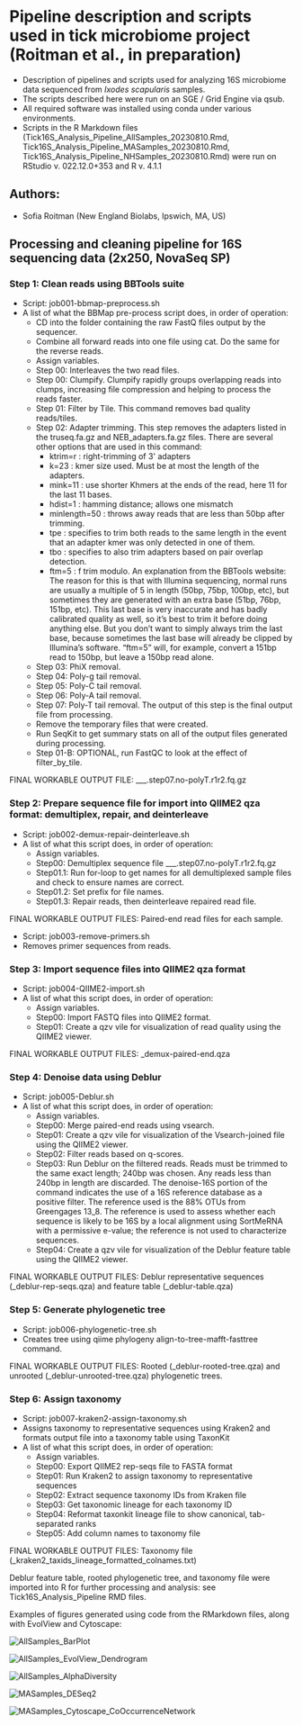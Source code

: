 # Pipeline description and scripts used in tick microbiome project (Roitman et al., in preparation)
- Description of pipelines and scripts used for analyzing 16S microbiome data sequenced from *Ixodes scapularis* samples.
- The scripts described here were run on an SGE / Grid Engine via qsub.
- All required software was installed using conda under various environments.
- Scripts in the R Markdown files (Tick16S_Analysis_Pipeline_AllSamples_20230810.Rmd, Tick16S_Analysis_Pipeline_MASamples_20230810.Rmd, Tick16S_Analysis_Pipeline_NHSamples_20230810.Rmd) were run on RStudio v. 022.12.0+353 and R v. 4.1.1


## Authors:
- Sofia Roitman (New England Biolabs, Ipswich, MA, US)


## Processing and cleaning pipeline for 16S sequencing data (2x250, NovaSeq SP)

### Step 1: Clean reads using BBTools suite
- Script: job001-bbmap-preprocess.sh
- A list of what the BBMap pre-process script does, in order of operation:
  - CD into the folder containing the raw FastQ files output by the sequencer.
  - Combine all forward reads into one file using cat. Do the same for the reverse reads.
  - Assign variables.
  - Step 00: Interleaves the two read files.
  - Step 00: Clumpify. Clumpify rapidly groups overlapping reads into clumps, increasing file compression and helping to process the reads faster.
  - Step 01: Filter by Tile. This command removes bad quality reads/tiles.
  - Step 02: Adapter trimming. This step removes the adapters listed in the truseq.fa.gz and NEB_adapters.fa.gz files. There are several other options that are used in this command:
    - ktrim=r  : right-trimming of 3' adapters
    - k=23  : kmer size used. Must be at most the length of the adapters.
    - mink=11  : use shorter Khmers at the ends of the read, here 11 for the last 11 bases.
    - hdist=1  : hamming distance; allows one mismatch
    - minlength=50  : throws away reads that are less than 50bp after trimming.
    - tpe  : specifies to trim both reads to the same length in the event that an adapter kmer was only detected in one of them.
    - tbo  : specifies to also trim adapters based on pair overlap detection.
    - ftm=5  : f trim modulo. An explanation from the BBTools website: The reason for this is that with Illumina sequencing, normal runs are usually a multiple of 5 in length (50bp, 75bp, 100bp, etc), but sometimes they are generated with an extra base (51bp, 76bp, 151bp, etc). This last base is very inaccurate and has badly calibrated quality as well, so it’s best to trim it before doing anything else. But you don’t want to simply always trim the last base, because sometimes the last base will already be clipped by Illumina’s software. “ftm=5” will, for example, convert a 151bp read to 150bp, but leave a 150bp read alone.
  - Step 03: PhiX removal.
  - Step 04: Poly-g tail removal.
  - Step 05: Poly-C tail removal.
  - Step 06: Poly-A tail removal.
  - Step 07: Poly-T tail removal. The output of this step is the final output file from processing.
  - Remove the temporary files that were created.
  - Run SeqKit to get summary stats on all of the output files generated during processing.
  - Step 01-B: OPTIONAL, run FastQC to look at the effect of filter_by_tile.

FINAL WORKABLE OUTPUT FILE: ___.step07.no-polyT.r1r2.fq.gz

### Step 2: Prepare sequence file for import into QIIME2 qza format: demultiplex, repair, and deinterleave
- Script: job002-demux-repair-deinterleave.sh
- A list of what this script does, in order of operation:
  - Assign variables.
  - Step00: Demultiplex sequence file ___.step07.no-polyT.r1r2.fq.gz
  - Step01.1: Run for-loop to get names for all demultiplexed sample files and check to ensure names are correct.
  - Step01.2: Set prefix for file names.
  - Step01.3: Repair reads, then deinterleave repaired read file.

FINAL WORKABLE OUTPUT FILES: Paired-end read files for each sample.

- Script: job003-remove-primers.sh
- Removes primer sequences from reads.

### Step 3: Import sequence files into QIIME2 qza format
- Script: job004-QIIME2-import.sh
- A list of what this script does, in order of operation:
  - Assign variables.
  - Step00: Import FASTQ files into QIIME2 format.
  - Step01: Create a qzv vile for visualization of read quality using the QIIME2 viewer.

 FINAL WORKABLE OUTPUT FILES: _demux-paired-end.qza

### Step 4: Denoise data using Deblur
- Script: job005-Deblur.sh
- A list of what this script does, in order of operation:
  - Assign variables.
  - Step00: Merge paired-end reads using vsearch.
  - Step01: Create a qzv vile for visualization of the Vsearch-joined file using the QIIME2 viewer.
  - Step02: Filter reads based on q-scores.
  - Step03: Run Deblur on the filtered reads. Reads must be trimmed to the same exact length; 240bp was chosen. Any reads less than 240bp in length are discarded. The denoise-16S portion of the command indicates the use of a 16S reference database as a positive filter. The reference used is the 88% OTUs from Greengages 13_8. The reference is used to assess whether each sequence is likely to be 16S by a local alignment using SortMeRNA with a permissive e-value; the reference is not used to characterize sequences.
  - Step04: Create a qzv vile for visualization of the Deblur feature table using the QIIME2 viewer.

FINAL WORKABLE OUTPUT FILES: Deblur representative sequences (_deblur-rep-seqs.qza) and feature table (_deblur-table.qza)

### Step 5: Generate phylogenetic tree
- Script: job006-phylogenetic-tree.sh
- Creates tree using qiime phylogeny align-to-tree-mafft-fasttree command.

FINAL WORKABLE OUTPUT FILES: Rooted (_deblur-rooted-tree.qza) and unrooted (_deblur-unrooted-tree.qza) phylogenetic trees.

### Step 6: Assign taxonomy
- Script: job007-kraken2-assign-taxonomy.sh
- Assigns taxonomy to representative sequences using Kraken2 and formats output file into a taxonomy table using TaxonKit
- A list of what this script does, in order of operation:
  - Assign variables.
  - Step00: Export QIIME2 rep-seqs file to FASTA format
  - Step01: Run Kraken2 to assign taxonomy to representative sequences
  - Step02: Extract sequence taxonomy IDs from Kraken file
  - Step03: Get taxonomic lineage for each taxonomy ID
  - Step04: Reformat taxonkit lineage file to show canonical, tab-separated ranks
  - Step05: Add column names to taxonomy file

FINAL WORKABLE OUTPUT FILES: Taxonomy file (_kraken2_taxids_lineage_formatted_colnames.txt)

Deblur feature table, rooted phylogenetic tree, and taxonomy file were imported into R for further processing and analysis: see Tick16S_Analysis_Pipeline RMD files.

Examples of figures generated using code from the RMarkdown files, along with EvolView and Cytoscape:



![AllSamples_BarPlot](https://github.com/sroitman/Tick-Microbiome-Roitman-et-al/assets/35745864/111d1b8d-b78b-48f7-a5fb-21e92be39569)

![AllSamples_EvolView_Dendrogram](https://github.com/sroitman/Tick-Microbiome-Roitman-et-al/assets/35745864/464b0656-1929-4986-a034-52a4a6c0c975)


![AllSamples_AlphaDiversity](https://github.com/sroitman/Tick-Microbiome-Roitman-et-al/assets/35745864/53d640de-acd2-403c-9c4c-b26f5108eb3b)



![MASamples_DESeq2](https://github.com/sroitman/Tick-Microbiome-Roitman-et-al/assets/35745864/7eba6763-1adf-4876-bf6f-59c86c1b925b)


![MASamples_Cytoscape_CoOccurrenceNetwork](https://github.com/sroitman/Tick-Microbiome-Roitman-et-al/assets/35745864/5fd18a4b-6bbe-4f5e-99d1-b9e30a4c77c8)





